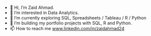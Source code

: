 - 👋 Hi, I’m Zaid Ahmad.
- 👀 I’m interested in Data Analytics.
- 🌱 I’m currently exploring SQL, Spreadsheets / Tableau / R / Python
- 💞️ I’m building my portfolio projects with SQL, R and Python.
- 📫 How to reach me www.linkedin.com/in/zaidahmad24


<!---
iamzaidahmad/iamzaidahmad is a ✨ special ✨ repository because its `README.md` (this file) appears on your GitHub profile.
You can click the Preview link to take a look at your changes.
--->
